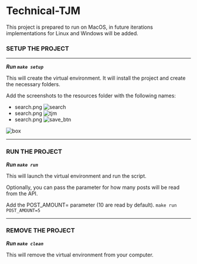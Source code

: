 # Technical-TJM

This project is prepared to run on MacOS, in future iterations implementations for Linux and Windows will be added.


### SETUP THE PROJECT
---
 ***Run `make setup`***

This will create the virtual environment. It will install the project and create the necessary folders.


Add the screenshots to the resources folder with the following names:

- search.png ![search](resource/search.png)
- search.png ![tjm](resource/tjm.png)
- search.png ![save_btn](resource/save_btn.png)

![box](resource/box.png)

---

### RUN THE PROJECT

 ***Run `make run`***

 This will launch the virtual environment and run the script.

Optionally, you can pass the parameter for how many posts will be read from the API.

Add the POST_AMOUNT= parameter (10 are read by default).
`make run POST_AMOUNT=5`

---

### REMOVE THE PROJECT

 ***Run `make clean`***

This will remove the virtual environment from your computer.
